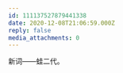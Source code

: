 ```yaml
---
id: 111137527879441338
date: 2020-12-08T21:06:59.000Z
reply: false
media_attachments: 0
---
```


新词——蛙二代。

